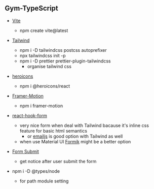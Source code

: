 ## Gym-TypeScript

- [Vite](https://vitejs.dev/)

  - npm create vite@latest

- [Tailwind](https://tailwindcss.com/docs/guides/vite)

  - npm i -D tailwindcss postcss autoprefixer
  - npx tailwindcss init -p
  - npm i -D prettier prettier-plugin-tailwindcss
    - organise tailwind css

- [heroicons](https://heroicons.com/)

  - npm i @heroicons/react

- [Framer-Motion](https://www.framer.com/motion/)

  - npm i framer-motion

- [react-hook-form](https://www.react-hook-form.com/)

  - very nice form when deal with Tailwind bacause it's inline css feature for basic html semantics
    - or [emailjs](https://www.emailjs.com/) is good option with Tailwind as well
  - when use Material UI [Formik](https://formik.org/) might be a better option

- [Form Submit](https://formsubmit.co/)

  - get notice after user submit the form

- npm i -D @types/node
  - for path module setting

